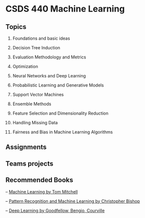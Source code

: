 # CSDS 440 Machine Learning

## Topics
1. Foundations and basic ideas

2. Decision Tree Induction

3. Evaluation Methodology and Metrics

4. Optimization

5. Neural Networks and Deep Learning

6. Probabilistic Learning and Generative Models

7. Support Vector Machines

8. Ensemble Methods

9. Feature Selection and Dimensionality Reduction

10. Handling Missing Data

11. Fairness and Bias in Machine Learning Algorithms

## Assignments

## Teams projects

## Recommended Books

– [Machine Learning by Tom Mitchell](https://github.com/Thomson-Cui/CSDS-440-Machine-Learning/blob/main/Books/MachineLearningTomMitchell.pdf)

– [Pattern Recognition and Machine Learning by Christopher Bishop](https://github.com/Thomson-Cui/CSDS-440-Machine-Learning/blob/main/Books/Bishop-Pattern-Recognition-and-Machine-Learning-2006.pdf)

– [Deep Learning by Goodfellow, Bengio, Courville](https://www.deeplearningbook.org/)
